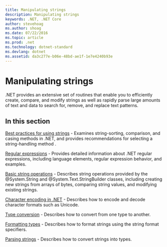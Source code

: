 ```yaml
---
title: Manipulating strings
description: Manipulating strings
keywords: .NET, .NET Core
author: stevehoag
ms.author: shoag
ms.date: 07/22/2016
ms.topic: article
ms.prod: .net
ms.technology: dotnet-standard
ms.devlang: dotnet
ms.assetid: da3c277e-b06e-48bd-ae1f-1e7e4240b93e
---
```


# Manipulating strings

.NET provides an extensive set of routines that enable you to efficiently create, compare, and modify strings as well as rapidly parse large amounts of text and data to search for, remove, and replace text patterns.

## In this section

[Best practices for using strings](best-practices-strings.md)  - Examines string-sorting, comparison, and casing methods in .NET, and provides recommendations for selecting a string-handling method . 

[Regular expressions](regular-expressions.md) - Provides detailed information about .NET regular expressions, including language elements, regular expression behavior, and examples.

[Basic string operations](basic-string-operations.md) - Describes string operations provided by the @System.String and @System.Text.StringBuilder classes, including creating new strings from arrays of bytes, comparing string values, and modifying existing strings.

[Character encoding in .NET](character-encoding.md) - Describes how to encode and decode character formats such as Unicode.

[Type conversion](type-conversion.md) - Describes how to convert from one type to another.

[Formatting types](formatting-types.md) - Describes how to format strings using the string format specifiers.

[Parsing strings](parsing-strings.md) - Describes how to convert strings into types.

